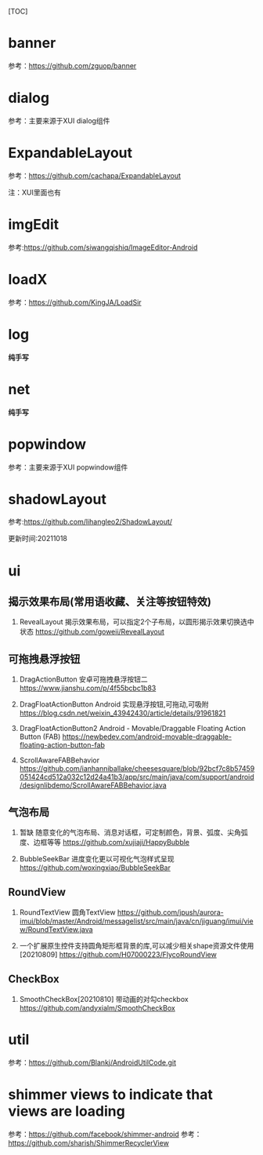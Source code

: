 [TOC]

# banner

参考：https://github.com/zguop/banner

# dialog

参考：主要来源于XUI dialog组件

# ExpandableLayout

参考：https://github.com/cachapa/ExpandableLayout

注：XUI里面也有

# imgEdit

参考:https://github.com/siwangqishiq/ImageEditor-Android

# loadX

参考：https://github.com/KingJA/LoadSir

# log

**纯手写**

# net

**纯手写**

# popwindow

参考：主要来源于XUI popwindow组件

# shadowLayout

参考:https://github.com/lihangleo2/ShadowLayout/

更新时间:20211018

# ui

## 揭示效果布局(常用语收藏、关注等按钮特效)

1. RevealLayout 揭示效果布局，可以指定2个子布局，以圆形揭示效果切换选中状态
   https://github.com/goweii/RevealLayout

## 可拖拽悬浮按钮

1. DragActionButton 安卓可拖拽悬浮按钮二
   https://www.jianshu.com/p/4f55bcbc1b83

2. DragFloatActionButton Android 实现悬浮按钮,可拖动,可吸附
   https://blog.csdn.net/weixin_43942430/article/details/91961821

3. DragFloatActionButton2 Android - Movable/Draggable Floating Action Button (FAB)
   https://newbedev.com/android-movable-draggable-floating-action-button-fab

4. ScrollAwareFABBehavior
   https://github.com/ianhanniballake/cheesesquare/blob/92bcf7c8b57459051424cd512a032c12d24a41b3/app/src/main/java/com/support/android/designlibdemo/ScrollAwareFABBehavior.java

## 气泡布局

1. 暂缺 随意变化的气泡布局、消息对话框，可定制颜色，背景、弧度、尖角弧度、边框等等
   https://github.com/xujiaji/HappyBubble

2. BubbleSeekBar 进度变化更以可视化气泡样式呈现
   https://github.com/woxingxiao/BubbleSeekBar

## RoundView

1. RoundTextView 圆角TextView
   https://github.com/jpush/aurora-imui/blob/master/Android/messagelist/src/main/java/cn/jiguang/imui/view/RoundTextView.java

2. 一个扩展原生控件支持圆角矩形框背景的库,可以减少相关shape资源文件使用[20210809]
   https://github.com/H07000223/FlycoRoundView

## CheckBox

1. SmoothCheckBox[20210810]
   带动画的对勾checkbox
   https://github.com/andyxialm/SmoothCheckBox

# util
  参考：https://github.com/Blankj/AndroidUtilCode.git

# shimmer views to indicate that views are loading
 参考：https://github.com/facebook/shimmer-android
 参考：https://github.com/sharish/ShimmerRecyclerView

